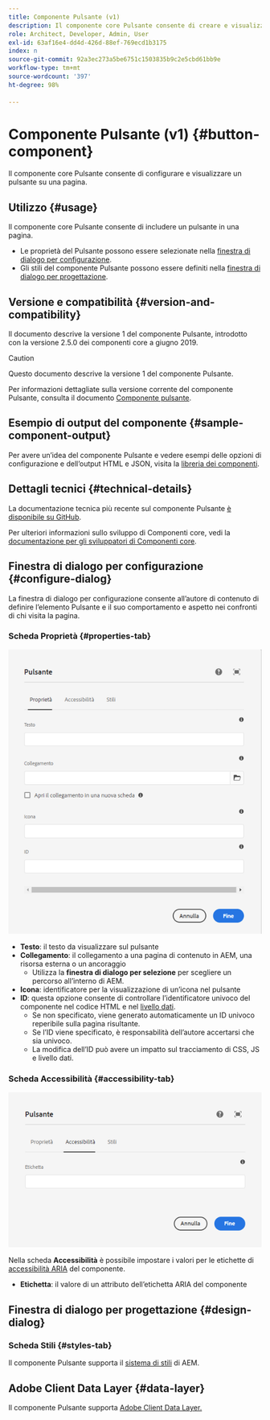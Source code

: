 ```yaml
---
title: Componente Pulsante (v1)
description: Il componente core Pulsante consente di creare e visualizzare un pulsante.
role: Architect, Developer, Admin, User
exl-id: 63af16e4-dd4d-426d-88ef-769ecd1b3175
index: n
source-git-commit: 92a3ec273a5be6751c1503835b9c2e5cbd61bb9e
workflow-type: tm+mt
source-wordcount: '397'
ht-degree: 98%

---
```



# Componente Pulsante (v1) {#button-component}

Il componente core Pulsante consente di configurare e visualizzare un pulsante su una pagina.

## Utilizzo {#usage}

Il componente core Pulsante consente di includere un pulsante in una pagina.

* Le proprietà del Pulsante possono essere selezionate nella [finestra di dialogo per configurazione](#configure-dialog).
* Gli stili del componente Pulsante possono essere definiti nella [finestra di dialogo per progettazione](#design-dialog).

## Versione e compatibilità {#version-and-compatibility}

Il documento descrive la versione 1 del componente Pulsante, introdotto con la versione 2.5.0 dei componenti core a giugno 2019.

>[!CAUTION]
>
>Questo documento descrive la versione 1 del componente Pulsante.
>
>Per informazioni dettagliate sulla versione corrente del componente Pulsante, consulta il documento [Componente pulsante](/help/components/button.md).

## Esempio di output del componente {#sample-component-output}

Per avere un’idea del componente Pulsante e vedere esempi delle opzioni di configurazione e dell’output HTML e JSON, visita la [libreria dei componenti](https://adobe.com/go/aem_cmp_library_button).

## Dettagli tecnici {#technical-details}

La documentazione tecnica più recente sul componente Pulsante [è disponibile su GitHub](https://adobe.com/go/aem_cmp_tech_button_v1_it).

Per ulteriori informazioni sullo sviluppo di Componenti core, vedi la [documentazione per gli sviluppatori di Componenti core](/help/developing/overview.md).

## Finestra di dialogo per configurazione {#configure-dialog}

La finestra di dialogo per configurazione consente all’autore di contenuto di definire l’elemento Pulsante e il suo comportamento e aspetto nei confronti di chi visita la pagina.

### Scheda Proprietà {#properties-tab}

![Scheda Proprietà della finestra di dialogo per modifica del componente Pulsante](/help/assets/button-edit-properties.png)

* **Testo**: il testo da visualizzare sul pulsante
* **Collegamento**: il collegamento a una pagina di contenuto in AEM, una risorsa esterna o un ancoraggio
   * Utilizza la **finestra di dialogo per selezione** per scegliere un percorso all’interno di AEM.
* **Icona**: identificatore per la visualizzazione di un’icona nel pulsante
* **ID**: questa opzione consente di controllare l’identificatore univoco del componente nel codice HTML e nel [livello dati](/help/developing/data-layer/overview.md).
   * Se non specificato, viene generato automaticamente un ID univoco reperibile sulla pagina risultante.
   * Se l’ID viene specificato, è responsabilità dell’autore accertarsi che sia univoco.
   * La modifica dell’ID può avere un impatto sul tracciamento di CSS, JS e livello dati.

### Scheda Accessibilità {#accessibility-tab}

![Scheda Accessibilità della finestra di dialogo per modifica del componente Pulsante](/help/assets/button-edit-accessibility.png)

Nella scheda **Accessibilità** è possibile impostare i valori per le etichette di [accessibilità ARIA](https://www.w3.org/WAI/standards-guidelines/aria/) del componente.

* **Etichetta**: il valore di un attributo dell’etichetta ARIA del componente

## Finestra di dialogo per progettazione {#design-dialog}

### Scheda Stili {#styles-tab}

Il componente Pulsante supporta il [sistema di stili](/help/get-started/authoring.md#component-styling) di AEM.

## Adobe Client Data Layer {#data-layer}

Il componente Pulsante supporta [Adobe Client Data Layer.](/help/developing/data-layer/overview.md)
